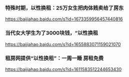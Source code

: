 ### 特殊时期，以性换租：25万女生把肉体贱卖给了房东
https://baijiahao.baidu.com/s?id=1673359956457440816

### 当代女大学生为了3000块钱，“以性换租
https://baijiahao.baidu.com/s?id=1655883071159021070

### 租房网提供“以性换租”：一周一睡 房租免费
https://baijiahao.baidu.com/s?id=1611583512244653430
